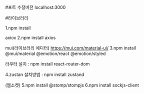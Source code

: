 #포트  수정버전
localhost:3000

#라이브러리

1.npm install

axiox
2.npm install axios

mui(라이브러리 에디터)
https://mui.com/material-ui/
3.npm install @mui/material @emotion/react @emotion/styled


라우터 설치 : npm install react-router-dom

4.zustan
설치방법 : npm install zustand


(웹소켓)
5.npm install @stomp/stompjs
6.npm install sockjs-client